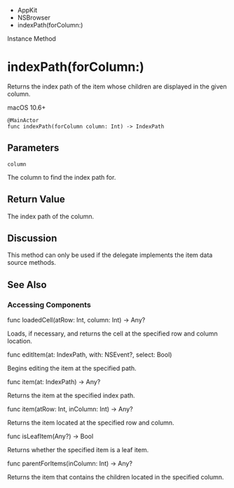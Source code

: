 

- AppKit
- NSBrowser
-  indexPath(forColumn:) 

Instance Method

# indexPath(forColumn:)

Returns the index path of the item whose children are displayed in the given column.

macOS 10.6+

``` source
@MainActor
func indexPath(forColumn column: Int) -> IndexPath
```

## Parameters 

`column`  

The column to find the index path for.

## Return Value

The index path of the column.

## Discussion

This method can only be used if the delegate implements the item data source methods.

## See Also

### Accessing Components

func loadedCell(atRow: Int, column: Int) -> Any?

Loads, if necessary, and returns the cell at the specified row and column location.

func editItem(at: IndexPath, with: NSEvent?, select: Bool)

Begins editing the item at the specified path.

func item(at: IndexPath) -> Any?

Returns the item at the specified index path.

func item(atRow: Int, inColumn: Int) -> Any?

Returns the item located at the specified row and column.

func isLeafItem(Any?) -> Bool

Returns whether the specified item is a leaf item.

func parentForItems(inColumn: Int) -> Any?

Returns the item that contains the children located in the specified column.


